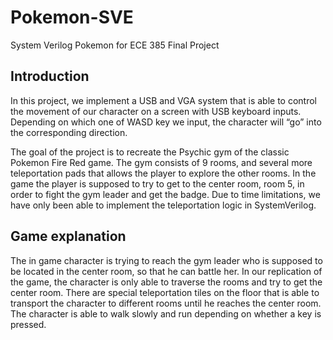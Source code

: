# Pokemon-SVE
System Verilog Pokemon for ECE 385 Final Project

## Introduction 
In this project, we implement a USB and VGA system that is able to control the movement of our character on a screen with USB keyboard inputs. Depending on which one of WASD key we input, the character will “go” into the corresponding direction. 

The goal of the project is to recreate the Psychic gym of the classic Pokemon Fire Red game. The gym consists of 9 rooms, and several more teleportation pads that allows the player to explore the other rooms. In the game the player is supposed to try to get to the center room, room 5, in order to fight the gym leader and get the badge. Due to time limitations, we have only been able to implement the teleportation logic in SystemVerilog.

## Game explanation
The in game character is trying to reach the gym leader who is supposed to be located in the center room, so that he can battle her. In our replication of the game, the character is only able to traverse the rooms and try to get the center room. There are special teleportation tiles on the floor that is able to transport the character to different rooms until he reaches the center room. The character is able to walk slowly and run depending on whether a key is pressed.

